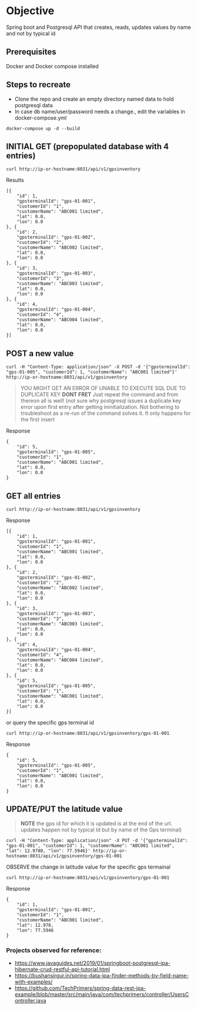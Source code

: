# Objective
Spring boot and Postgresql API that creates, reads, updates values by name and not by typical id

## Prerequisites
Docker and Docker compose installed

## Steps to recreate
* Clone the repo and create an empty directory named data to hold postgresql data
* In case db name/user/password needs a change., edit the variables in docker-compose.yml

```
docker-compose up -d --build
```

## INITIAL GET (prepopulated database with 4 entries)

```
curl http://ip-or-hostname:8031/api/v1/gpsinventory
```

Results

```
[{
    "id": 1,
    "gpsterminalId": "gps-01-001",
    "customerId": "1",
    "customerName": "ABC001 limited",
    "lat": 0.0,
    "lon": 0.0
}, {
    "id": 2,
    "gpsterminalId": "gps-01-002",
    "customerId": "2",
    "customerName": "ABC002 limited",
    "lat": 0.0,
    "lon": 0.0
}, {
    "id": 3,
    "gpsterminalId": "gps-01-003",
    "customerId": "3",
    "customerName": "ABC003 limited",
    "lat": 0.0,
    "lon": 0.0
}, {
    "id": 4,
    "gpsterminalId": "gps-01-004",
    "customerId": "4",
    "customerName": "ABC004 limited",
    "lat": 0.0,
    "lon": 0.0
}]
```

## POST a new value
```
curl -H "Content-Type: application/json" -X POST -d '{"gpsterminalId": "gps-01-005", "customerId": 1, "customerName": "ABC001 limited"}' http://ip-or-hostname:8031/api/v1/gpsinventory
```

> YOU MIGHT GET AN ERROR OF UNABLE TO EXECUTE SQL DUE TO DUPLICATE KEY
> **DONT FRET** Just repeat the command and from thereon all is well! (not sure why postgresql issues a duplicate key error upon first entry after getting ininitialization. Not bothering to troubleshoot as a re-run of the command solves it. It only happens for the first insert

Response
```
{
    "id": 5,
    "gpsterminalId": "gps-01-005",
    "customerId": "1",
    "customerName": "ABC001 limited",
    "lat": 0.0,
    "lon": 0.0
}
```

## GET all entries
```
curl http://ip-or-hostname:8031/api/v1/gpsinventory
```

Response
```
[{
    "id": 1,
    "gpsterminalId": "gps-01-001",
    "customerId": "1",
    "customerName": "ABC001 limited",
    "lat": 0.0,
    "lon": 0.0
}, {
    "id": 2,
    "gpsterminalId": "gps-01-002",
    "customerId": "2",
    "customerName": "ABC002 limited",
    "lat": 0.0,
    "lon": 0.0
}, {
    "id": 3,
    "gpsterminalId": "gps-01-003",
    "customerId": "3",
    "customerName": "ABC003 limited",
    "lat": 0.0,
    "lon": 0.0
}, {
    "id": 4,
    "gpsterminalId": "gps-01-004",
    "customerId": "4",
    "customerName": "ABC004 limited",
    "lat": 0.0,
    "lon": 0.0
}, {
    "id": 5,
    "gpsterminalId": "gps-01-005",
    "customerId": "1",
    "customerName": "ABC001 limited",
    "lat": 0.0,
    "lon": 0.0
}]
```

or query  the specific gps terminal id

```
curl http://ip-or-hostname:8031/api/v1/gpsinventory/gps-01-001
```

Response
```
{
    "id": 5,
    "gpsterminalId": "gps-01-005",
    "customerId": "1",
    "customerName": "ABC001 limited",
    "lat": 0.0,
    "lon": 0.0
}
```

## UPDATE/PUT the latitude value 
> **NOTE** the gps id for which it is updated is at the end of the url. updates happen not by typical Id but by name of the Gps terminal)

```
curl -H "Content-Type: application/json" -X PUT -d '{"gpsterminalId": "gps-01-001", "customerId": 1, "customerName": "ABC001 limited", "lat": 12.9780, "lon": 77.5946}' http://ip-or-hostname:8031/api/v1/gpsinventory/gps-01-001
```

OBSERVE the change in latitude value for the specific gps termainal

```
curl http://ip-or-hostname:8031/api/v1/gpsinventory/gps-01-001
```

Response
```
{
    "id": 1,
    "gpsterminalId": "gps-01-001",
    "customerId": "1",
    "customerName": "ABC001 limited",
    "lat": 12.978,
    "lon": 77.5946
}
```

### Projects observed for reference:
* https://www.javaguides.net/2019/01/springboot-postgresql-jpa-hibernate-crud-restful-api-tutorial.html
* https://bushansirgur.in/spring-data-jpa-finder-methods-by-field-name-with-examples/
* https://github.com/TechPrimers/spring-data-rest-jpa-example/blob/master/src/main/java/com/techprimers/controller/UsersController.java
